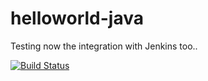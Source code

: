 # helloworld-java

Testing now the integration with Jenkins too..

[![Build Status](https://travis-ci.org/userglt/helloworld-java.svg?branch=master)](https://travis-ci.org/userglt/helloworld-java)